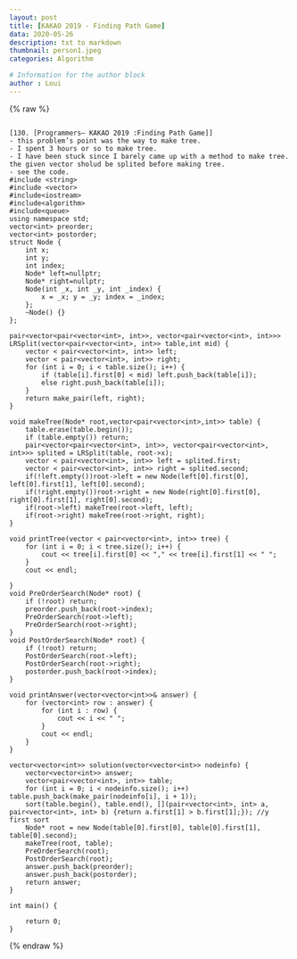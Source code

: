 ```yaml
---
layout: post
title: [KAKAO 2019 - Finding Path Game]
data: 2020-05-26
description: txt to markdown
thumbnail: person1.jpeg
categories: Algorithm

# Information for the author block
author : Loui
---
```


{% raw %}

	﻿
	[130. [Programmers– KAKAO 2019 :Finding Path Game]]
	- this problem’s point was the way to make tree.
	- I spent 3 hours or so to make tree.
	- I have been stuck since I barely came up with a method to make tree. the given vector sholud be splited before making tree.
	- see the code.
	#include <string>
	#include <vector>
	#include<iostream>
	#include<algorithm>
	#include<queue>
	using namespace std;
	vector<int> preorder;
	vector<int> postorder;
	struct Node {
		int x;
		int y;
		int index;
		Node* left=nullptr;
		Node* right=nullptr;
		Node(int _x, int _y, int _index) {
			x = _x; y = _y; index = _index;
		};
		~Node() {}
	};
	
	pair<vector<pair<vector<int>, int>>, vector<pair<vector<int>, int>>> LRSplit(vector<pair<vector<int>, int>> table,int mid) {
		vector < pair<vector<int>, int>> left;
		vector < pair<vector<int>, int>> right;
		for (int i = 0; i < table.size(); i++) {
			if (table[i].first[0] < mid) left.push_back(table[i]);
			else right.push_back(table[i]);
		}
		return make_pair(left, right);
	}
	
	void makeTree(Node* root,vector<pair<vector<int>,int>> table) {
		table.erase(table.begin());
		if (table.empty()) return;
		pair<vector<pair<vector<int>, int>>, vector<pair<vector<int>, int>>> splited = LRSplit(table, root->x);
		vector < pair<vector<int>, int>> left = splited.first;
		vector < pair<vector<int>, int>> right = splited.second;
		if(!left.empty())root->left = new Node(left[0].first[0], left[0].first[1], left[0].second);
		if(!right.empty())root->right = new Node(right[0].first[0], right[0].first[1], right[0].second);
		if(root->left) makeTree(root->left, left);
		if(root->right) makeTree(root->right, right);
	}
	
	void printTree(vector < pair<vector<int>, int>> tree) {
		for (int i = 0; i < tree.size(); i++) {
			cout << tree[i].first[0] << "," << tree[i].first[1] << " ";
		}
		cout << endl;
	
	}
	void PreOrderSearch(Node* root) {
		if (!root) return;
		preorder.push_back(root->index);
		PreOrderSearch(root->left);
		PreOrderSearch(root->right);
	}
	void PostOrderSearch(Node* root) {
		if (!root) return;
		PostOrderSearch(root->left);
		PostOrderSearch(root->right);
		postorder.push_back(root->index);
	}
	
	void printAnswer(vector<vector<int>>& answer) {
		for (vector<int> row : answer) {
			for (int i : row) {
				cout << i << " ";
			}
			cout << endl;
		}
	}
	
	vector<vector<int>> solution(vector<vector<int>> nodeinfo) {
		vector<vector<int>> answer;
		vector<pair<vector<int>, int>> table;
		for (int i = 0; i < nodeinfo.size(); i++) table.push_back(make_pair(nodeinfo[i], i + 1));
		sort(table.begin(), table.end(), [](pair<vector<int>, int> a, pair<vector<int>, int> b) {return a.first[1] > b.first[1];}); //y first sort
		Node* root = new Node(table[0].first[0], table[0].first[1], table[0].second);
		makeTree(root, table);
		PreOrderSearch(root);
		PostOrderSearch(root);
		answer.push_back(preorder);
		answer.push_back(postorder);
		return answer;
	}
	
	int main() {
	
		return 0;
	}
	
{% endraw %}
